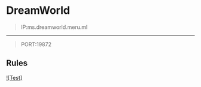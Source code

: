 # DreamWorld

>IP:ms.dreamworld.meru.ml
--------------
>PORT:19872

## Rules


[![Test]](www.google.com)
